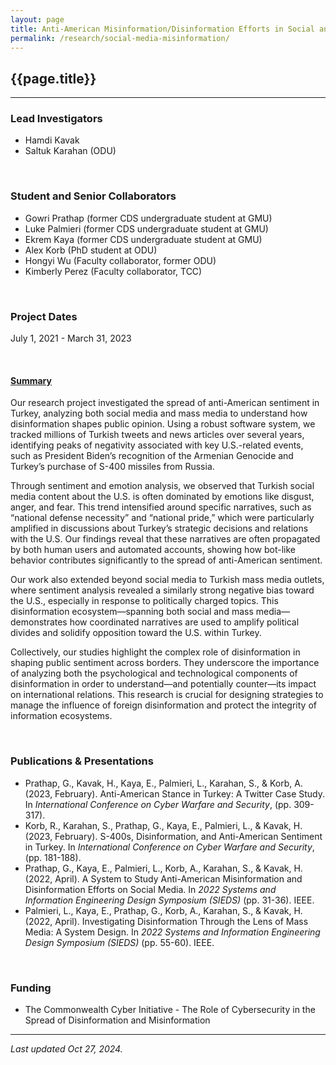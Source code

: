 ```yaml
---
layout: page
title: Anti-American Misinformation/Disinformation Efforts in Social and Mass Media
permalink: /research/social-media-misinformation/
---
```


## {{page.title}}
<hr/>

### Lead Investigators
- Hamdi Kavak
- Saltuk Karahan (ODU)

<br/>

### Student and Senior Collaborators
- Gowri Prathap (former CDS undergraduate student at GMU)
- Luke Palmieri (former CDS undergraduate student at GMU)
- Ekrem Kaya (former CDS undergraduate student at GMU)
- Alex Korb (PhD student at ODU)
- Hongyi Wu (Faculty collaborator, former ODU)
- Kimberly Perez (Faculty collaborator, TCC)

<br/>

### Project Dates
July 1, 2021 - March 31, 2023

<br/>


#### <u>Summary</u>

Our research project investigated the spread of anti-American sentiment in Turkey, analyzing both social media and mass media to understand how disinformation shapes public opinion. Using a robust software system, we tracked millions of Turkish tweets and news articles over several years, identifying peaks of negativity associated with key U.S.-related events, such as President Biden’s recognition of the Armenian Genocide and Turkey’s purchase of S-400 missiles from Russia.

Through sentiment and emotion analysis, we observed that Turkish social media content about the U.S. is often dominated by emotions like disgust, anger, and fear. This trend intensified around specific narratives, such as “national defense necessity” and “national pride,” which were particularly amplified in discussions about Turkey’s strategic decisions and relations with the U.S. Our findings reveal that these narratives are often propagated by both human users and automated accounts, showing how bot-like behavior contributes significantly to the spread of anti-American sentiment.

Our work also extended beyond social media to Turkish mass media outlets, where sentiment analysis revealed a similarly strong negative bias toward the U.S., especially in response to politically charged topics. This disinformation ecosystem—spanning both social and mass media—demonstrates how coordinated narratives are used to amplify political divides and solidify opposition toward the U.S. within Turkey.

Collectively, our studies highlight the complex role of disinformation in shaping public sentiment across borders. They underscore the importance of analyzing both the psychological and technological components of disinformation in order to understand—and potentially counter—its impact on international relations. This research is crucial for designing strategies to manage the influence of foreign disinformation and protect the integrity of information ecosystems.

<br/>


### Publications & Presentations

- Prathap, G., Kavak, H., Kaya, E., Palmieri, L., Karahan, S., & Korb, A. (2023, February). Anti-American Stance in Turkey: A Twitter Case Study. In _International Conference on Cyber Warfare and Security_, (pp. 309-317).
- Korb, R., Karahan, S., Prathap, G., Kaya, E., Palmieri, L., & Kavak, H. (2023, February). S-400s, Disinformation, and Anti-American Sentiment in Turkey. In _International Conference on Cyber Warfare and Security_, (pp. 181-188).
- Prathap, G., Kaya, E., Palmieri, L., Korb, A., Karahan, S., & Kavak, H. (2022, April). A System to Study Anti-American Misinformation and Disinformation Efforts on Social Media. In _2022 Systems and Information Engineering Design Symposium (SIEDS)_ (pp. 31-36). IEEE.
- Palmieri, L., Kaya, E., Prathap, G., Korb, A., Karahan, S., & Kavak, H. (2022, April). Investigating Disinformation Through the Lens of Mass Media: A System Design. In _2022 Systems and Information Engineering Design Symposium (SIEDS)_ (pp. 55-60). IEEE.


<br/>

### Funding
- The Commonwealth Cyber Initiative - The Role of Cybersecurity in the Spread of Disinformation and Misinformation

<hr/>

*Last updated Oct 27, 2024.*  
